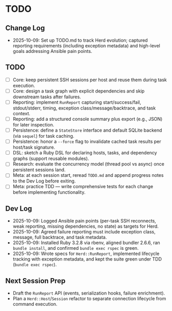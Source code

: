 # TODO

## Change Log
- 2025-10-09: Set up TODO.md to track Herd evolution; captured reporting requirements (including exception metadata) and high-level goals addressing Ansible pain points.

## TODO
- [ ] Core: keep persistent SSH sessions per host and reuse them during task execution.
- [ ] Core: design a task graph with explicit dependencies and skip downstream tasks after failures.
- [ ] Reporting: implement `RunReport` capturing start/success/fail, stdout/stderr, timing, exception class/message/backtrace, and task context.
- [ ] Reporting: add a structured console summary plus export (e.g., JSON) for later inspection.
- [ ] Persistence: define a `StateStore` interface and default SQLite backend (via `sequel`) for task caching.
- [ ] Persistence: honor a `--force` flag to invalidate cached task results per host/task signature.
- [ ] DSL: sketch a Ruby DSL for declaring hosts, tasks, and dependency graphs (support reusable modules).
- [ ] Research: evaluate the concurrency model (thread pool vs async) once persistent sessions land.
- [ ] Meta: at each session start, reread `TODO.md` and append progress notes to the Dev Log before exiting.
- [ ] Meta: practice TDD — write comprehensive tests for each change before implementing functionality.

## Dev Log
- 2025-10-09: Logged Ansible pain points (per-task SSH reconnects, weak reporting, missing dependencies, no state) as targets for Herd.
- 2025-10-09: Agreed failure reporting must include exception class, message, full backtrace, and task metadata.
- 2025-10-09: Installed Ruby 3.2.8 via rbenv, aligned bundler 2.6.6, ran `bundle install`, and confirmed `bundle exec rspec` is green.
- 2025-10-09: Wrote specs for `Herd::RunReport`, implemented lifecycle tracking with exception metadata, and kept the suite green under TDD (`bundle exec rspec`).

## Next Session Prep
- Draft the `RunReport` API (events, serialization hooks, failure enrichment).
- Plan a `Herd::Host`/`Session` refactor to separate connection lifecycle from command execution.
